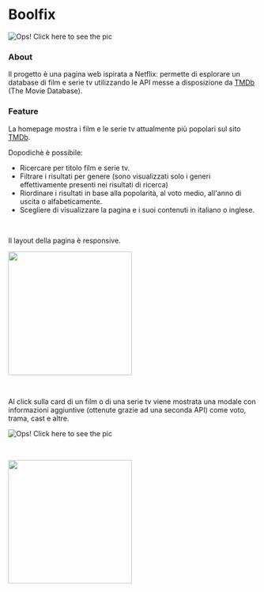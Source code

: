 # Boolfix

![Ops! Click here to see the pic](https://res.cloudinary.com/mcstorage/image/upload/v1602264900/boolfix-lg-min_1_tb2kzm.png)

### About

Il progetto è una pagina web ispirata a Netflix: permette di esplorare un database di film e serie tv utilizzando le API messe a disposizione da [TMDb](https://www.themoviedb.org/) (The Movie Database).
### Feature

La homepage mostra i film e le serie tv attualmente più popolari sul sito [TMDb](https://www.themoviedb.org/). 

Dopodichè è possibile:


- Ricercare per titolo film e serie tv.
- Filtrare i risultati per genere (sono visualizzati solo i generi effettivamente presenti nei risultati di ricerca)
- Riordinare i risultati in base alla popolarità, al voto medio, all'anno di uscita o alfabeticamente.
- Scegliere di visualizzare la pagina e i suoi contenuti in italiano o inglese.

&nbsp;


Il layout della pagina è responsive.

<img src="https://res.cloudinary.com/mcstorage/image/upload/v1602264892/bolfix-sm-min_s9ltin.png" width="250">



&nbsp;


Al click sulla card di un film o di una serie tv viene mostrata una modale con informazioni aggiuntive (ottenute grazie ad una seconda API) come voto, trama, cast e altre.


![Ops! Click here to see the pic](https://res.cloudinary.com/mcstorage/image/upload/v1602264893/modale-lg-min_vxmhrr.png)


&nbsp;


<img src="https://res.cloudinary.com/mcstorage/image/upload/v1602264892/modale-sm-min_zpsimf.png" width="250">



